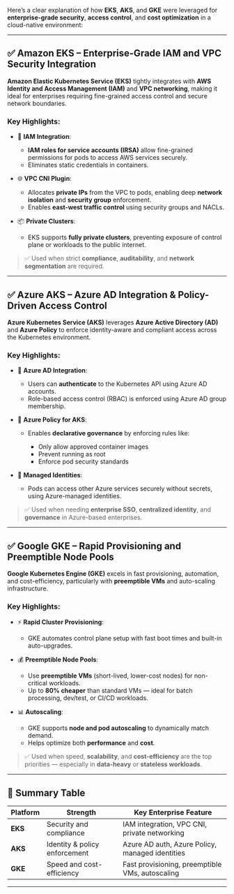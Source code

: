 Here’s a clear explanation of how **EKS**, **AKS**, and **GKE** were leveraged for **enterprise-grade security**, **access control**, and **cost optimization** in a cloud-native environment:

---

## ✅ **Amazon EKS – Enterprise-Grade IAM and VPC Security Integration**

**Amazon Elastic Kubernetes Service (EKS)** tightly integrates with **AWS Identity and Access Management (IAM)** and **VPC networking**, making it ideal for enterprises requiring fine-grained access control and secure network boundaries.

### Key Highlights:

* 🔐 **IAM Integration**:

  * **IAM roles for service accounts (IRSA)** allow fine-grained permissions for pods to access AWS services securely.
  * Eliminates static credentials in containers.

* 🌐 **VPC CNI Plugin**:

  * Allocates **private IPs** from the VPC to pods, enabling deep **network isolation** and **security group** enforcement.
  * Enables **east-west traffic control** using security groups and NACLs.

* 📦 **Private Clusters**:

  * EKS supports **fully private clusters**, preventing exposure of control plane or workloads to the public internet.

> ✅ Used when strict **compliance**, **auditability**, and **network segmentation** are required.

---

## ✅ **Azure AKS – Azure AD Integration & Policy-Driven Access Control**

**Azure Kubernetes Service (AKS)** leverages **Azure Active Directory (AD)** and **Azure Policy** to enforce identity-aware and compliant access across the Kubernetes environment.

### Key Highlights:

* 👤 **Azure AD Integration**:

  * Users can **authenticate** to the Kubernetes API using Azure AD accounts.
  * Role-based access control (RBAC) is enforced using Azure AD group membership.

* 📜 **Azure Policy for AKS**:

  * Enables **declarative governance** by enforcing rules like:

    * Only allow approved container images
    * Prevent running as root
    * Enforce pod security standards

* 🔄 **Managed Identities**:

  * Pods can access other Azure services securely without secrets, using Azure-managed identities.

> ✅ Used when needing **enterprise SSO**, **centralized identity**, and **governance** in Azure-based enterprises.

---

## ✅ **Google GKE – Rapid Provisioning and Preemptible Node Pools**

**Google Kubernetes Engine (GKE)** excels in fast provisioning, automation, and cost-efficiency, particularly with **preemptible VMs** and auto-scaling infrastructure.

### Key Highlights:

* ⚡ **Rapid Cluster Provisioning**:

  * GKE automates control plane setup with fast boot times and built-in auto-upgrades.

* 💰 **Preemptible Node Pools**:

  * Use **preemptible VMs** (short-lived, lower-cost nodes) for non-critical workloads.
  * Up to **80% cheaper** than standard VMs — ideal for batch processing, dev/test, or CI/CD workloads.

* 📊 **Autoscaling**:

  * GKE supports **node and pod autoscaling** to dynamically match demand.
  * Helps optimize both **performance** and **cost**.

> ✅ Used when speed, **scalability**, and **cost-efficiency** are the top priorities — especially in **data-heavy** or **stateless workloads**.

---

## 📌 Summary Table

| **Platform** | **Strength**                  | **Key Enterprise Feature**                      |
| ------------ | ----------------------------- | ----------------------------------------------- |
| **EKS**      | Security and compliance       | IAM integration, VPC CNI, private networking    |
| **AKS**      | Identity & policy enforcement | Azure AD auth, Azure Policy, managed identities |
| **GKE**      | Speed and cost-efficiency     | Fast provisioning, preemptible VMs, autoscaling |

---

